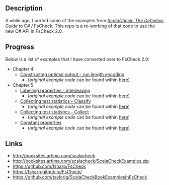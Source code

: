 
## Description

A while ago, I ported some of the examples from [_ScalaCheck: The Definitive Guide_](http://www.artima.com/shop/scalacheck) to C# / FsCheck. This repo is a re-working of [that code](https://github.com/taylorjg/ScalaCheckBookExamplesInFsCheck) to use the new C# API in FsCheck 2.0.

## Progress

Below is a list of examples that I have converted over to FsCheck 2.0:

* Chapter 4
    * [Constructing optimal output - run length encoding](https://github.com/taylorjg/ScalaCheckBookExamplesInFsCheck2/tree/master/ScalaCheckBookExamplesInFsCheck2/Chapter4/RunLengthEncoding)
        * (_original example code_ can be found within [here](http://booksites.artima.com/scalacheck/examples/html/ch04.html#sec6))    
* Chapter 5
    * [Labelling properties - interleaving](https://github.com/taylorjg/ScalaCheckBookExamplesInFsCheck2/tree/master/ScalaCheckBookExamplesInFsCheck2/Chapter5/Interleaving)
        * (_original example code_ can be found within [here](http://booksites.artima.com/scalacheck/examples/html/ch05.html#sec1))    
    * [Collecting test statistics - Classify](https://github.com/taylorjg/ScalaCheckBookExamplesInFsCheck2/blob/master/ScalaCheckBookExamplesInFsCheck2/Chapter5/ClassifyingTestStatistics.cs)  
        * (_original example code_ can be found within [here](http://booksites.artima.com/scalacheck/examples/html/ch05.html#sec1))
    * [Collecting test statistics - Collect](https://github.com/taylorjg/ScalaCheckBookExamplesInFsCheck2/blob/master/ScalaCheckBookExamplesInFsCheck2/Chapter5/CollectingTestStatistics.cs)  
        * (_original example code_ can be found within [here](http://booksites.artima.com/scalacheck/examples/html/ch05.html#sec1))    
    * [Constant properties](https://github.com/taylorjg/ScalaCheckBookExamplesInFsCheck2/blob/master/ScalaCheckBookExamplesInFsCheck2/Chapter5/ConstantProperties.cs)  
        * (_original example code_ can be found within [here](http://booksites.artima.com/scalacheck/examples/html/ch05.html#sec2))
     
## Links

* http://booksites.artima.com/scalacheck
* http://booksites.artima.com/scalacheck/ScalaCheckExamples.zip
* https://github.com/fsharp/FsCheck
* https://fsharp.github.io/FsCheck/
* https://github.com/taylorjg/ScalaCheckBookExamplesInFsCheck
